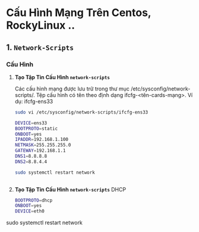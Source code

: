 # Cấu Hình Mạng Trên Centos, RockyLinux .. 

## 1. `Network-Scripts`

### Cấu Hình

1. **Tạo Tập Tin Cấu Hình `network-scripts`**

   Các cấu hình mạng được lưu trữ trong thư mục /etc/sysconfig/network-scripts/. Tệp cấu hình có tên theo định dạng ifcfg-<tên-cards-mạng>. Ví dụ: ifcfg-ens33
   ```bash
   sudo vi /etc/sysconfig/network-scripts/ifcfg-ens33

   DEVICE=ens33
   BOOTPROTO=static
   ONBOOT=yes
   IPADDR=192.168.1.100
   NETMASK=255.255.255.0
   GATEWAY=192.168.1.1
   DNS1=8.8.8.8
   DNS2=8.8.4.4

   sudo systemctl restart network
            
2. **Tạo Tập Tin Cấu Hình `network-scripts`** DHCP
   ```bash
   BOOTPROTO=dhcp
   ONBOOT=yes
   DEVICE=eth0
   
sudo systemctl restart network
